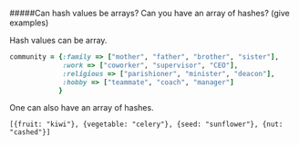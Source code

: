 #####Can hash values be arrays? Can you have an array of hashes? (give examples)

Hash values can be array.

```ruby
community = {:family => ["mother", "father", "brother", "sister"],
             :work => ["coworker", "supervisor", "CEO"],
             :religious => ["parishioner", "minister", "deacon"],
             :hobby => ["teammate", "coach", "manager"]
            }
```

One can also have an array of hashes.

```
[{fruit: "kiwi"}, {vegetable: "celery"}, {seed: "sunflower"}, {nut: "cashed"}]
```
